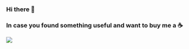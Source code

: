 ### Hi there 👋

### In case you found something useful and want to buy me a :coffee:
<a href="https://paypal.me/remikira" target="_blank"><img src="https://img.shields.io/static/v1?logo=paypal&label=&message=donate&color=slategrey"></a>
<!--
**antibill51/antibill51** is a ✨ _special_ ✨ repository because its `README.md` (this file) appears on your GitHub profile.

Here are some ideas to get you started:

- 🔭 I’m currently working on ...
- 🌱 I’m currently learning ...
- 👯 I’m looking to collaborate on ...
- 🤔 I’m looking for help with ...
- 💬 Ask me about ...
- 📫 How to reach me: ...
- 😄 Pronouns: ...
- ⚡ Fun fact: ...
-->
